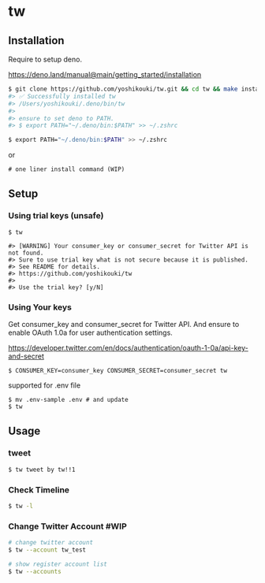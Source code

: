# tw

## Installation

Require to setup deno.

https://deno.land/manual@main/getting_started/installation

```sh
$ git clone https://github.com/yoshikouki/tw.git && cd tw && make install
#> ✅ Successfully installed tw
#> /Users/yoshikouki/.deno/bin/tw
#>
#> ensure to set deno to PATH.
#> $ export PATH="~/.deno/bin:$PATH" >> ~/.zshrc

$ export PATH="~/.deno/bin:$PATH" >> ~/.zshrc
```

or

```
# one liner install command (WIP)
```

## Setup

### Using trial keys (unsafe)

```
$ tw

#> [WARNING] Your consumer_key or consumer_secret for Twitter API is not found.
#> Sure to use trial key what is not secure because it is published.
#> See README for details.
#> https://github.com/yoshikouki/tw
#>
#> Use the trial key? [y/N]
```

### Using Your keys

Get consumer_key and consumer_secret for Twitter API.
And ensure to enable OAuth 1.0a for user authentication settings.

https://developer.twitter.com/en/docs/authentication/oauth-1-0a/api-key-and-secret

```
$ CONSUMER_KEY=consumer_key CONSUMER_SECRET=consumer_secret tw
```

supported for .env file

```
$ mv .env-sample .env # and update
$ tw
```

## Usage

### tweet

```sh
$ tw tweet by tw!!1
```

### Check Timeline

```sh
$ tw -l
```

### Change Twitter Account #WIP

```sh
# change twitter account
$ tw --account tw_test

# show register account list
$ tw --accounts
```
